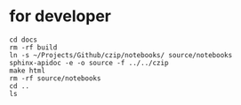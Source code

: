 # for developer

```shell
cd docs
rm -rf build
ln -s ~/Projects/Github/czip/notebooks/ source/notebooks
sphinx-apidoc -e -o source -f ../../czip
make html
rm -rf source/notebooks
cd ..
ls
```